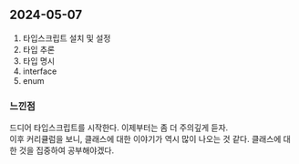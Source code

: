## 2024-05-07
1. 타입스크립트 설치 및 설정
2. 타입 추론
3. 타입 명시
4. interface
5. enum

### 느낀점
드디어 타입스크립트를 시작한다. 이제부터는 좀 더 주의깊게 듣자.  
이후 커리큘럼을 보니, 클래스에 대한 이야기가 역시 많이 나오는 것 같다. 클래스에 대한 것을 집중하여 공부해야겠다.  
